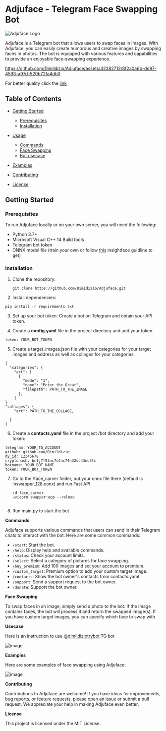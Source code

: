 # Adjuface - Telegram Face Swapping Bot

![Adjuface Logo](https://github.com/Dimildizio/Adjuface/assets/42382713/d28b12a8-ba56-4819-85e2-cdd5f562ae25)

Adjuface is a Telegram bot that allows users to swap faces in images. With Adjuface, you can easily create humorous and creative images by swapping faces in photos. The bot is equipped with various features and capabilities to provide an enjoyable face-swapping experience.



https://github.com/Dimildizio/Adjuface/assets/42382713/8f2a0a6b-dd97-4593-a97d-520b72fa4db0


For better quality click the [link](https://www.youtube.com/watch?v=01Qah4aU_rE)


## Table of Contents

- [Getting Started](#getting-started)
  - [Prerequisites](#prerequisites)
  - [Installation](#installation)
    
- [Usage](#usage)
  - [Commands](#commands)
  - [Face Swapping](#face-swapping)
  - [Bot usecase](#Usecase)   

- [Examples](#examples)
- [Contributing](#contributing)
- [License](#license)

## Getting Started

### Prerequisites

To run Adjuface locally or on your own server, you will need the following:

- Python 3.7+
- Microsoft Visual C++ 14 Build tools 
- Telegram bot token
- ONNX model file (train your own or follow [this](https://github.com/deepinsight/insightface/tree/master/examples/in_swapper) insightface guidline to get)

### Installation

1. Clone the repository:

   ```shell
   git clone https://github.com/Dimidizio/Adjuface.git

2. Install dependencies:

  ```shell
  pip install -r requirements.txt
  ```

3. Set up your bot token:
  Create a bot on Telegram and obtain your API token.


4. Create a **config.yaml** file in the project directory and add your token:
  ```shell
  token: YOUR_BOT_TOKEN
  ```
5. Create a target_images.json file with your categories for your target images and address as well as collages for your categories:
```shell
{
  "categories": {
    "art": [
      {
        "mode": "1",
        "name": "Peter the Great",
        "filepath": PATH_TO_THE_IMAGE
      },
    ]
}
"collages": {
    "art": PATH_TO_THE_COLLAGE,

  }
}
```

6. Create a **contacts.yaml** file in the project /bot directory and add your token:
  ```shell
  telegram: YOUR_TG_ACCOUNT
  github: github.com/Dimildizio
  my_id: 12345678
  cryptohash: bc1j7f93nc7s4nc74n32sc43nu3tc
  botname: YOUR_BOT_NAME
token: YOUR_BOT_TOKEN
```

7. Go to the /face_carver folder, put your onnx file there (default is inswapper_128.oonx) and run Fast API
   ```shell
   cd face_carver
   uvicorn swapper:app --reload


8. Run main.py to start the bot

**Commands**

Adjuface supports various commands that users can send in their Telegram chats to interact with the bot. Here are some common commands:

- `/start`: Start the bot.
- `/help`: Display help and available commands.
- `/status`: Check your account limits.
- `/select`: Select a category of pictures for face swapping.
- `/buy_premium`: Add 100 images and set your account to premium.
- `/custom_target`: Premium option to add your custom target image.
- `/contacts`: Show the bot owner's contacts from contacts.yaml
- `/support`: Send a support request to the bot owner.
- `/donate`: Support the bot owner.

**Face Swapping**

To swap faces in an image, simply send a photo to the bot. If the image contains faces, the bot will process it and return the swapped image(s). If you have custom target images, you can specify which face to swap with.

**Usecase**

Here is an instruction to use [@dimildiziotrybot](https://t.me/dimildiziotrybot) TG bot

![image](https://github.com/Dimildizio/Adjuface/assets/42382713/dcfd91f0-537d-4216-bb96-cdf5c38508d5)


**Examples**

Here are some examples of face swapping using Adjuface:


![image](https://github.com/Dimildizio/Adjuface/assets/42382713/578dcd4f-f23b-4481-87ed-2d20222240ea)



**Contributing**

Contributions to Adjuface are welcome! If you have ideas for improvements, bug reports, or feature requests, please open an issue or submit a pull request. We appreciate your help in making Adjuface even better.

**License**

This project is licensed under the MIT License.
